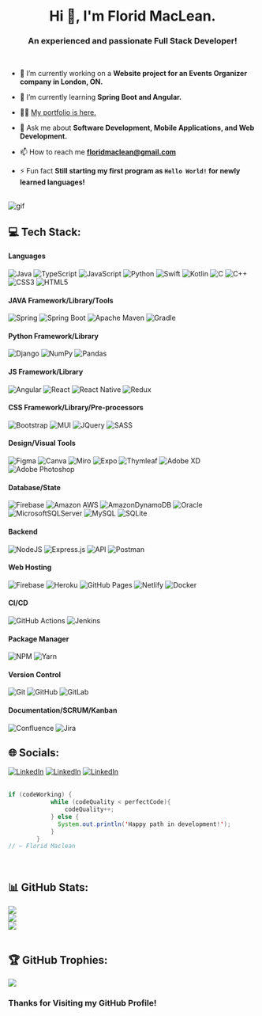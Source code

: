 <h1 align="center">Hi 👋, I'm Florid MacLean.</h1>
<h3 align="center">An experienced and passionate Full Stack Developer!</h3></br>

- 🔭 I’m currently working on a **Website project for an Events Organizer company in London, ON.**

- 🌱 I’m currently learning **Spring Boot and Angular.**

- 👨‍💻 [My portfolio is here.](https://floridmaclean.github.io/portfolio.io/)

- 💬 Ask me about **Software Development, Mobile Applications, and Web Development.**

- 📫 How to reach me **floridmaclean@gmail.com**

- ⚡ Fun fact **Still starting my first program as `Hello World!` for newly learned languages!**<br/><br/>

![gif](https://www.sarvika.com/wp-content/uploads/2021/03/Backend-Developer-Python-GIF-Dribble.gif)

## 💻 Tech Stack:
#### Languages
![Java](https://img.shields.io/badge/-Java-000?style=for-the-badge&logo=openjdk)
![TypeScript](https://img.shields.io/badge/-TypeScript-000?style=for-the-badge&logo=typescript)
![JavaScript](https://img.shields.io/badge/-JavaScript-000?style=for-the-badge&logo=javascript)
![Python](https://img.shields.io/badge/-Python-000?style=for-the-badge&logo=python)
![Swift](https://img.shields.io/badge/-Swift-000?style=for-the-badge&logo=swift)
![Kotlin](https://img.shields.io/badge/-Kotlin-000?style=for-the-badge&logo=kotlin)
![C](https://img.shields.io/badge/c-000?style=for-the-badge&logo=c&logoColor=white)
![C++](https://img.shields.io/badge/-C++-000?style=for-the-badge&logo=cplusplus)
![CSS3](https://img.shields.io/badge/-CSS3-000?style=for-the-badge&logo=css3)
![HTML5](https://img.shields.io/badge/-HTML5-000?style=for-the-badge&logo=html5)

#### JAVA Framework/Library/Tools
![Spring](https://img.shields.io/badge/-Spring-000?style=for-the-badge&logo=spring)
![Spring Boot](https://img.shields.io/badge/-SpringBoot-000?style=for-the-badge&logo=springboot)
![Apache Maven](https://img.shields.io/badge/Apache%20Maven-000?style=for-the-badge&logo=Apache%20Maven)
![Gradle](https://img.shields.io/badge/Gradle-000?style=for-the-badge&logo=Gradle)

#### Python Framework/Library
![Django](https://img.shields.io/badge/-Django-000?style=for-the-badge&logo=django)
![NumPy](https://img.shields.io/badge/numpy-000?style=for-the-badge&logo=numpy)
![Pandas](https://img.shields.io/badge/pandas-000?style=for-the-badge&logo=pandas)

#### JS Framework/Library
![Angular](https://img.shields.io/badge/-AngularJS-000?style=for-the-badge&logo=angular)
![React](https://img.shields.io/badge/-ReactJS-000?style=for-the-badge&logo=react)
![React Native](https://img.shields.io/badge/-React_Native-000?style=for-the-badge&logo=react)
![Redux](https://img.shields.io/badge/-Redux-000?style=for-the-badge&logo=redux)

#### CSS Framework/Library/Pre-processors
![Bootstrap](https://img.shields.io/badge/-Bootstrap-000?style=for-the-badge&logo=bootstrap)
![MUI](https://img.shields.io/badge/-MUI-000?style=for-the-badge&logo=mui)
![JQuery](https://img.shields.io/badge/-JQuery-000?style=for-the-badge&logo=jquery)
![SASS](https://img.shields.io/badge/-SASS-000?style=for-the-badge&logo=sass)

#### Design/Visual Tools
![Figma](https://img.shields.io/badge/-Figma-000?style=for-the-badge&logo=figma)
![Canva](https://img.shields.io/badge/-Canva-000?style=for-the-badge&logo=canva)
![Miro](https://img.shields.io/badge/-Miro-000?style=for-the-badge&logo=miro)
![Expo](https://img.shields.io/badge/-Expo-000?style=for-the-badge&logo=expo)
![Thymleaf](https://img.shields.io/badge/-Thymeleaf-000?style=for-the-badge&logo=thymeleaf)
![Adobe XD](https://img.shields.io/badge/-Adobe%20XD-000?style=for-the-badge&logo=Adobe%20XD&logoColor=white)
![Adobe Photoshop](https://img.shields.io/badge/adobephotoshop-000?style=for-the-badge&logo=adobephotoshop)

#### Database/State
![Firebase](https://img.shields.io/badge/-Firebase-000?style=for-the-badge&logo=firebase)
![Amazon AWS](https://img.shields.io/badge/-AMAZON_AWS-000?style=for-the-badge&logo=amazon-aws)
![AmazonDynamoDB](https://img.shields.io/badge/Amazon%20DynamoDB-000?style=for-the-badge&logo=Amazon%20DynamoDB)
![Oracle](https://img.shields.io/badge/-Oracle-000?style=for-the-badge&logo=oracle)
![MicrosoftSQLServer](https://img.shields.io/badge/Microsoft%20SQL%20Sever-000?style=for-the-badge&logo=microsoft%20sql%20server)
![MySQL](https://img.shields.io/badge/mysql-000?style=for-the-badge&logo=mysql)
![SQLite](https://img.shields.io/badge/sqlite-000?style=for-the-badge&logo=sqlite)

#### Backend
![NodeJS](https://img.shields.io/badge/-NodeJS-000?style=for-the-badge&logo=node.js&logoColor=pink)
![Express.js](https://img.shields.io/badge/-ExpressJS-000?style=for-the-badge&logo=express)
![API](https://img.shields.io/badge/-API-000?style=for-the-badge&logo=fastapi)
![Postman](https://img.shields.io/badge/Postman-000?style=for-the-badge&logo=postman)

#### Web Hosting
![Firebase](https://img.shields.io/badge/-Firebase-000?style=for-the-badge&logo=firebase)
![Heroku](https://img.shields.io/badge/-Heroku-000?style=for-the-badge&logo=heroku)
![GitHub Pages](https://img.shields.io/badge/-GitHub%20Pages-000?style=for-the-badge&logo=github)
![Netlify](https://img.shields.io/badge/-Netlify-000?style=for-the-badge&logo=netlify)
![Docker](https://img.shields.io/badge/docker-000?style=for-the-badge&logo=docker)

#### CI/CD
![GitHub Actions](https://img.shields.io/badge/-github%20actions-000?style=for-the-badge&logo=githubactions)
![Jenkins](https://img.shields.io/badge/-jenkins-000?style=for-the-badge&logo=jenkins)

#### Package Manager
![NPM](https://img.shields.io/badge/-NPM-000?style=for-the-badge&logo=npm)
![Yarn](https://img.shields.io/badge/-yarn-000?style=for-the-badge&logo=yarn)

#### Version Control
![Git](https://img.shields.io/badge/-Git-000?style=for-the-badge&logo=git)
![GitHub](https://img.shields.io/badge/-GitHub-000?style=for-the-badge&logo=github)
![GitLab](https://img.shields.io/badge/-GitLab-000?style=for-the-badge&logo=gitlab)

#### Documentation/SCRUM/Kanban
![Confluence](https://img.shields.io/badge/confluence-000?style=for-the-badge&logo=confluence)
![Jira](https://img.shields.io/badge/jira-000?style=for-the-badge&logo=jira)

## 🌐 Socials:
[![LinkedIn](https://img.shields.io/badge/LinkedIn-000?style=for-the-badge&logo=linkedin)](https://linkedin.com/in/florid-maclean/)   [![LinkedIn](https://img.shields.io/badge/website-000000?style=for-the-badge&logo=About.me)](https://floridmaclean.github.io/portfolio.io/)   [![LinkedIn](https://img.shields.io/badge/linktree-000?style=for-the-badge&logo=linktree)](https://linktr.ee/florid_maclean)<br/><br/>

``` java
if (codeWorking) {
            while (codeQuality < perfectCode){
                codeQuality++;
            } else {
              System.out.println('Happy path in development!');
            }
        }
// ~ Florid Maclean
```
<br/>

## 📊 GitHub Stats:
![](https://github-readme-stats.vercel.app/api?username=FloridMaclean&theme=radical&hide_border=false&include_all_commits=false&count_private=false)<br/>
![](https://github-readme-streak-stats.herokuapp.com/?user=FloridMaclean&theme=radical&hide_border=false)<br/>
![](https://github-readme-stats.vercel.app/api/top-langs/?username=FloridMaclean&theme=radical&hide_border=false&include_all_commits=false&count_private=false&layout=compact)</br></br>

## 🏆 GitHub Trophies:
![](https://github-profile-trophy.vercel.app/?username=FloridMaclean&theme=flat&no-frame=false&no-bg=true&margin-w=4)

### Thanks for Visiting my GitHub Profile!

<!-- Proudly created with GPRM ( https://gprm.itsvg.in ) -->
